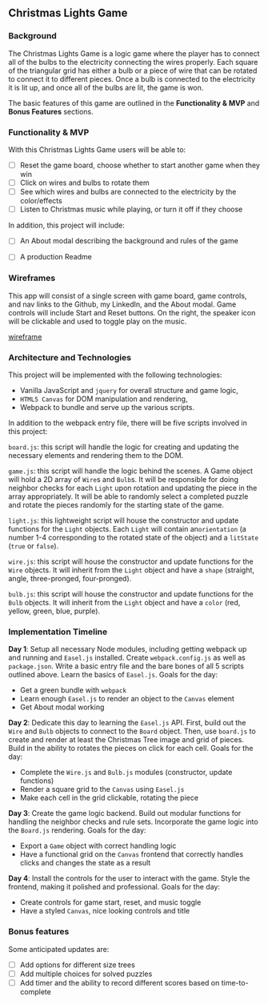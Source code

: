 ## Christmas Lights Game

### Background

The Christmas Lights Game is a logic game where the player has to connect all of the bulbs to the electricity connecting the wires properly. Each square of the triangular grid has either a bulb or a piece of wire that can be rotated to connect it to different pieces. Once a bulb is connected to the electricity it is lit up, and once all of the bulbs are lit, the game is won.

The basic features of this game are outlined in the **Functionality & MVP** and **Bonus Features** sections.  


### Functionality & MVP  

With this Christmas Lights Game users will be able to:

- [ ] Reset the game board, choose whether to start another game when they win
- [ ] Click on wires and bulbs to rotate them
- [ ] See which wires and bulbs are connected to the electricity by the color/effects
- [ ] Listen to Christmas music while playing, or turn it off if they choose

In addition, this project will include:

- [ ] An About modal describing the background and rules of the game
- [ ] A production Readme


### Wireframes

This app will consist of a single screen with game board, game controls, and nav links to the Github, my LinkedIn, and the About modal. Game controls will include Start and Reset buttons. On the right, the speaker icon will be clickable and used to toggle play on the music.

[wireframe](docs/wireframe.png)


### Architecture and Technologies

This project will be implemented with the following technologies:

- Vanilla JavaScript and `jquery` for overall structure and game logic,
- `HTML5 Canvas` for DOM manipulation and rendering,
- Webpack to bundle and serve up the various scripts.

In addition to the webpack entry file, there will be five scripts involved in this project:

`board.js`: this script will handle the logic for creating and updating the necessary elements and rendering them to the DOM.

`game.js`: this script will handle the logic behind the scenes.  A Game object will hold a 2D array of `Wire`s and `Bulb`s.  It will be responsible for doing neighbor checks for each `Light` upon rotation and updating the piece in the array appropriately. It will be able to randomly select a completed puzzle and rotate the pieces randomly for the starting state of the game.

`light.js`: this lightweight script will house the constructor and update functions for the `Light` objects.  Each `Light` will contain an`orientation` (a number 1-4 corresponding to the rotated state of the object) and a `litState` (`true` or `false`).

`wire.js`: this script will house the constructor and update functions for the `Wire` objects. It will inherit from the `Light` object and have a `shape` (straight, angle, three-pronged, four-pronged).

`bulb.js`: this script will house the constructor and update functions for the `Bulb` objects.  It will inherit from the `Light` object and have a `color` (red, yellow, green, blue, purple).


### Implementation Timeline

**Day 1**: Setup all necessary Node modules, including getting webpack up and running and `Easel.js` installed.  Create `webpack.config.js` as well as `package.json`.  Write a basic entry file and the bare bones of all 5 scripts outlined above.  Learn the basics of `Easel.js`.  Goals for the day:

- Get a green bundle with `webpack`
- Learn enough `Easel.js` to render an object to the `Canvas` element
- Get About modal working

**Day 2**: Dedicate this day to learning the `Easel.js` API.  First, build out the `Wire` and `Bulb` objects to connect to the `Board` object.  Then, use `board.js` to create and render at least the Christmas Tree image and grid of pieces.  Build in the ability to rotates the pieces on click for each cell.  Goals for the day:

- Complete the `Wire.js` and `Bulb.js` modules (constructor, update functions)
- Render a square grid to the `Canvas` using `Easel.js`
- Make each cell in the grid clickable, rotating the piece

**Day 3**: Create the game logic backend.  Build out modular functions for handling the neighbor checks and rule sets.  Incorporate the game logic into the `Board.js` rendering.  Goals for the day:

- Export a `Game` object with correct handling logic
- Have a functional grid on the `Canvas` frontend that correctly handles clicks and changes the state as a result

**Day 4**: Install the controls for the user to interact with the game.  Style the frontend, making it polished and professional.  Goals for the day:

- Create controls for game start, reset, and music toggle
- Have a styled `Canvas`, nice looking controls and title


### Bonus features

Some anticipated updates are:

- [ ] Add options for different size trees
- [ ] Add multiple choices for solved puzzles
- [ ] Add timer and the ability to record different scores based on time-to-complete
